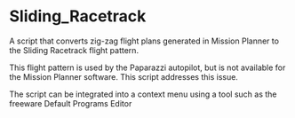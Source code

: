 # Sliding_Racetrack
A script that converts zig-zag flight plans generated in Mission Planner to the Sliding Racetrack flight pattern.

This flight pattern is used by the Paparazzi autopilot, but is not available for the Mission Planner software. This script addresses this issue.

The script can be integrated into a context menu using a tool such as the freeware Default Programs Editor